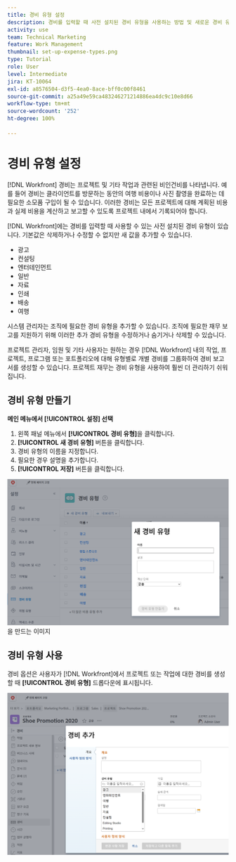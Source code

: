 ```yaml
---
title: 경비 유형 설정
description: 경비를 입력할 때 사전 설치된 경비 유형을 사용하는 방법 및 새로운 경비 유형을 만드는 방법을 알아봅니다.
activity: use
team: Technical Marketing
feature: Work Management
thumbnail: set-up-expense-types.png
type: Tutorial
role: User
level: Intermediate
jira: KT-10064
exl-id: a8576504-d3f5-4ea0-8ace-bff0c00f8461
source-git-commit: a25a49e59ca483246271214886ea4dc9c10e8d66
workflow-type: tm+mt
source-wordcount: '252'
ht-degree: 100%

---
```


# 경비 유형 설정

[!DNL Workfront] 경비는 프로젝트 및 기타 작업과 관련된 비인건비를 나타냅니다. 예를 들어 경비는 클라이언트를 방문하는 동안의 여행 비용이나 사진 촬영을 완료하는 데 필요한 소모품 구입이 될 수 있습니다. 이러한 경비는 모든 프로젝트에 대해 계획된 비용과 실제 비용을 계산하고 보고할 수 있도록 프로젝트 내에서 기록되어야 합니다.

[!DNL Workfront]에는 경비를 입력할 때 사용할 수 있는 사전 설치된 경비 유형이 있습니다. 기본값은 삭제하거나 수정할 수 없지만 새 값을 추가할 수 있습니다.

* 광고
* 컨설팅
* 엔터테인먼트
* 일반
* 자료
* 인쇄
* 배송
* 여행

시스템 관리자는 조직에 필요한 경비 유형을 추가할 수 있습니다. 조직에 필요한 재무 보고를 지원하기 위해 이러한 추가 경비 유형을 수정하거나 숨기거나 삭제할 수 있습니다.

프로젝트 관리자, 임원 및 기타 사용자는 원하는 경우 [!DNL Workfront] 내의 작업, 프로젝트, 프로그램 또는 포트폴리오에 대해 유형별로 개별 경비를 그룹화하여 경비 보고서를 생성할 수 있습니다. 프로젝트 재무는 경비 유형을 사용하여 훨씬 더 관리하기 쉬워집니다.

## 경비 유형 만들기

**메인 메뉴에서 [!UICONTROL 설정] 선택**

1. 왼쪽 패널 메뉴에서 **[!UICONTROL 경비 유형]**&#x200B;을 클릭합니다.
1. **[!UICONTROL 새 경비 유형]** 버튼을 클릭합니다.
1. 경비 유형의 이름을 지정합니다.
1. 필요한 경우 설명을 추가합니다.
1. **[!UICONTROL 저장]** 버튼을 클릭합니다.

![새 [!UICONTROL 경비 유형]](assets/setting-up-finances-6.png)을 만드는 이미지

## 경비 유형 사용

경비 옵션은 사용자가 [!DNL Workfront]에서 프로젝트 또는 작업에 대한 경비를 생성할 때 **[!UICONTROL 경비 유형]** 드롭다운에 표시됩니다.

![새 경비를 추가하는 이미지](assets/setting-up-finances-7.png)
